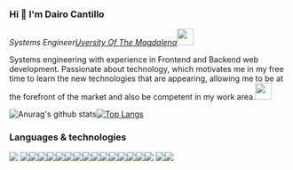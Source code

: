 ### Hi 👋 I'm Dairo Cantillo

<p><em>Systems Engineer<a href="http://www.unb.br">Uversity Of The Magdalena</a><img src="https://media.giphy.com/media/fYSnHlufseco8Fh93Z/giphy.gif" width="30">
</em></p>

Systems engineering with experience in Frontend and Backend web development. Passionate about technology, which motivates me in my free time to learn the new technologies that are appearing, allowing me to be at the forefront of the market and also be competent in my work area.<img src="https://media.giphy.com/media/WUlplcMpOCEmTGBtBW/giphy.gif" width="30"> 



![Anurag's github stats](https://github-readme-stats.vercel.app/api?username=DairoCantillo&show_icons=true&theme=dark)[![Top Langs](https://github-readme-stats.vercel.app/api/top-langs/?username=DairoCantillo&layout=compact&theme=dark)](https://github.com/anuraghazra/github-readme-stats)



### Languages & technologies

<img src = "https://img.shields.io/badge/-HTML5-E34F26?style=flat&logo=html5&logoColor=white"> <img src = "https://img.shields.io/badge/-CSS3-1572B6?style=flat&logo=css3&logoColor=white"><img src="https://img.shields.io/badge/-Bootstrap-563D7C?style=flat&logo=bootstrap&logoColor=white"><img src="https://img.shields.io/badge/-JavaScript-eed718?style=flat&logo=javascript&logoColor=ffffff"><!--<img src="https://img.shields.io/badge/-Sass-cc6699?style=flat&logo=sass&logoColor=ffffff">--><img src="https://img.shields.io/badge/-React-000000?style=flat&logo=react&logoColor=00c8ff"><img src="https://img.shields.io/badge/-MongoDB-4DB33D?style=flat&logo=mongodb&logoColor=FFFFFF"><!--<img src="https://img.shields.io/badge/-GraphQL-e535ab?style=flat&logo=graphql&logoColor=FFFFFF">--><img src="https://img.shields.io/badge/-MySQL-F29111?style=flat&logo=mysql&logoColor=FFFFFF"><img src="https://img.shields.io/badge/-Express.js-787878?style=flat"><img src="https://img.shields.io/badge/-Node.js-3C873A?style=flat&logo=Node.js&logoColor=white"><img src="https://img.shields.io/badge/-Firebase-FFA611?style=flat&logo=firebase&logoColor=FFFFFF"><img src="https://img.shields.io/badge/-Progressive Web Apps-5A0FC8?style=flat"><img src="http://img.shields.io/badge/-Git-F1502F?style=flat&logo=git&logoColor=FFFFFF"><img src="http://img.shields.io/badge/-Github-000000?style=flat&logo=github&logoColor=FFFFFF"><img src="http://img.shields.io/badge/-VS%20Code-007ACC?style=flat&logo=visual%20studio%20code&logoColor=white"><img src="http://img.shields.io/badge/-Heroku-430098?style=flat&logo=heroku&logoColor=white"><img src="http://img.shields.io/badge/-Java-F89820?style=flat&logo=java&logoColor=white"> <img src="https://img.shields.io/badge/-C%20&%20C++-659ad2?style=flat&logo=c%2B%2B&logoColor=ffffff"><img src="https://img.shields.io/badge/-Python-black?style=flat&logo=python&logoColor=white"> 

<!--
**DairoCantillo/DairoCantillo** is a ✨ _special_ ✨ repository because its `README.md` (this file) appears on your GitHub profile.

Here are some ideas to get you started:

- 🔭 I’m currently working on ...
- 🌱 I’m currently learning ...
- 👯 I’m looking to collaborate on ...
- 🤔 I’m looking for help with ...
- 💬 Ask me about ...
- 📫 How to reach me: ...
- 😄 Pronouns: ...
- ⚡ Fun fact: ...
-->
